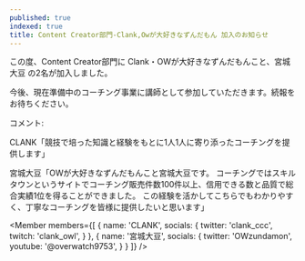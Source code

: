 ```yaml
---
published: true
indexed: true
title: Content Creator部門-Clank,Owが大好きなずんだもん 加入のお知らせ
---
```


<script>
	import Member from '$lib/components/news/util/Member.svelte';
</script>

この度、Content Creator部門に Clank・OWが大好きなずんだもんこと、宮城大豆 の2名が加入しました。

今後、現在準備中のコーチング事業に講師として参加していただきます。続報をお待ちください。

コメント:

CLANK「競技で培った知識と経験をもとに1人1人に寄り添ったコーチングを提供します」

宮城大豆「OWが大好きなずんだもんこと宮城大豆です。
コーチングではスキルタウンというサイトでコーチング販売件数100件以上、信用できる数と品質で総合実績1位を得ることができました。
この経験を活かしてこちらでもわかりやすく、丁寧なコーチングを皆様に提供したいと思います」

<Member members={[
	{
		name: 'CLANK',
		socials: {
			twitter: 'clank_ccc',
			twitch: 'clank_owl',
		}
	},
	{
		name: '宮城大豆',
		socials: {
			twitter: 'OWzundamon',
			youtube: '@overwatch9753',
		}
	}
]} />
